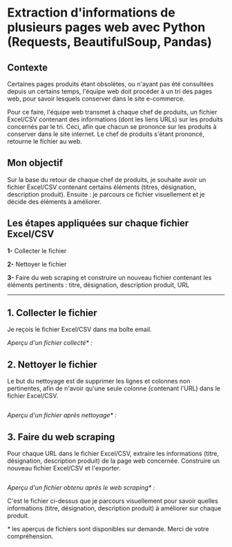 # Extraction d'informations de plusieurs pages web avec Python (Requests, BeautifulSoup, Pandas)

## Contexte

<!--
Dans le cadre de la mise en conformité du site e-commerce avec les normes d’accessibilité (WCAG 2.2 niveau AA / RGAA), l'équipe web doit procéder à un tri des pages existantes.
-->

Certaines pages produits étant obsolètes, ou n'ayant pas été consultées depuis un certains temps, l'équipe web doit procéder à un tri des pages web, pour savoir lesquels conserver dans le site e-commerce.

Pour ce faire, l'équipe web transmet à chaque chef de produits, un fichier Excel/CSV contenant des informations (dont les liens URLs) sur les produits concernés par le tri. Ceci, afin que chacun se prononce sur les produits à conserver dans le site internet. Le chef de produits s'étant prononcé, retourne le fichier au web.

## Mon objectif
Sur la base du retour de chaque chef de produits, je souhaite avoir un fichier Excel/CSV contenant certains éléments (titres, désignation, description produit).
Ensuite : je parcours ce fichier visuellement et je décide des éléments à améliorer.

## Les étapes appliquées sur chaque fichier Excel/CSV
__1-__ Collecter le fichier

__2-__ Nettoyer le fichier

__3-__ Faire du web scraping et construire un nouveau fichier contenant les éléments pertinents : titre, désignation, description produit, URL

---------------------------------------------------------------------------------------------------------------------------------------------------------------------
## 1. Collecter le fichier
Je reçois le fichier Excel/CSV dans ma boîte email.

_Aperçu d'un fichier collecté* :_

## 2. Nettoyer le fichier 
Le but du nettoyage est de supprimer les lignes et colonnes non pertinentes, afin de n'avoir qu'une seule colonne (contenant l'URL) dans le fichier Excel/CSV.

```python
```

_Aperçu d'un fichier après nettoyage* :_

## 3. Faire du web scraping
Pour chaque URL dans le fichier Excel/CSV, extraire les informations (titre, désignation, description produit) de la page web concernée.
Construire un nouveau fichier Excel/CSV et l'exporter.

```python
```

_Aperçu d'un fichier obtenu après le web scraping* :_

C'est le fichier ci-dessus que je parcours visuellement pour savoir quelles informations (titre, désignation, description produit) à améliorer sur chaque produit.

_*_ les aperçus de fichiers sont disponibles sur demande. Merci de votre compréhension.
